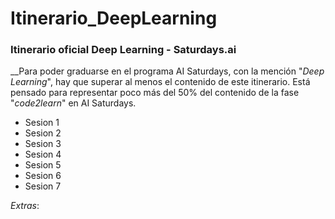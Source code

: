 # Itinerario_DeepLearning
### Itinerario oficial Deep Learning - Saturdays.ai

__Para poder graduarse en el programa AI Saturdays, con la mención "_Deep Learning_", hay que superar al menos el contenido de este itinerario.
Está pensado para representar poco más del 50% del contenido de la fase "_code2learn_" en AI Saturdays.


- Sesion 1
- Sesion 2
- Sesion 3
- Sesion 4
- Sesion 5
- Sesion 6
- Sesion 7

_Extras_:
